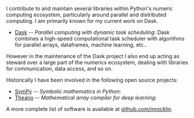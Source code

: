 
I contribute to and maintain several libraries within Python's numeric
computing ecosystem, particularly around parallel and distributed computing.
I am primarily known for my current work on Dask.

-  [Dask](https://dask.pydata.org) -- *Parallel computing with dynamic task
   scheduling*: Dask combines a high-speed computational task scheduler with
   algorithms for parallel arrays, dataframes, machine learning, etc..

However in the maintenance of the Dask project I also end up acting as steward over a large part of the numerics ecosystem, dealing with libraries for communication, data access, and so on.

Historically I have been involved in the following open source projects:

-   [SymPy](http://sympy.org) -- *Symbolic mathematics in Python*:
-   [Theano](http://deeplearning.net/software/theano/) -- *Mathematical array compiler for deep learning*:

A more complete list of software is available at
[github.com/mrocklin](https://github.com/mrocklin).
